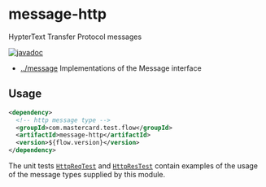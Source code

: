 
<!-- title start -->

# message-http

HypterText Transfer Protocol messages

[![javadoc](https://javadoc.io/badge2/com.mastercard.test.flow/message-http/javadoc.svg)](https://javadoc.io/doc/com.mastercard.test.flow/message-http)

 * [../message](..) Implementations of the Message interface

<!-- title end -->

## Usage

```xml
<dependency>
  <!-- http message type -->
  <groupId>com.mastercard.test.flow</groupId>
  <artifactId>message-http</artifactId>
  <version>${flow.version}</version>
</dependency>
```

The unit tests [`HttpReqTest`][HttpReqTest] and [`HttpResTest`][HttpResTest] contain examples of the usage of the message types supplied by this module.

<!-- code_link_start -->

[HttpReqTest]: src/test/java/com/mastercard/test/flow/msg/http/HttpReqTest.java
[HttpResTest]: src/test/java/com/mastercard/test/flow/msg/http/HttpResTest.java

<!-- code_link_end -->
